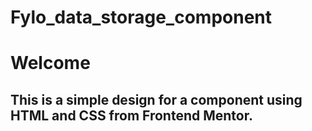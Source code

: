 # Fylo_data_storage_component
##
# Welcome 
## This is a simple design for a component using HTML and CSS from Frontend Mentor.
